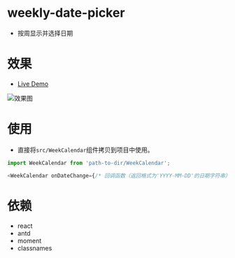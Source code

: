 # weekly-date-picker
- 按周显示并选择日期

# 效果
- [Live Demo](https://littlegauze.github.io/weekly-date-picker/)

![效果图](http://7xlwka.com1.z0.glb.clouddn.com/weeklyDatePicker.png)

# 使用
- 直接将`src/WeekCalendar`组件拷贝到项目中使用。

```js
import WeekCalendar from 'path-to-dir/WeekCalendar';
```

```js
<WeekCalendar onDateChange={/* 回调函数（返回格式为'YYYY-MM-DD'的日期字符串） */} />
```

# 依赖
- react
- antd
- moment
- classnames
